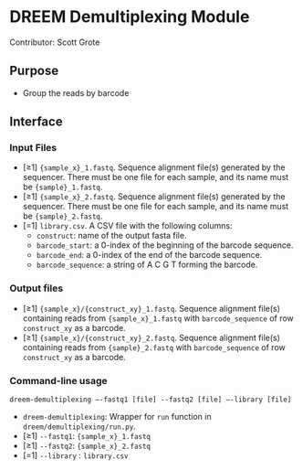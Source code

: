 # DREEM Demultiplexing Module
Contributor: Scott Grote

## Purpose
- Group the reads by barcode

## Interface

### Input Files
- [≥1] ```{sample_x}_1.fastq```. Sequence alignment file(s) generated by the sequencer. There must be one file for each sample, and its name must be ```{sample}_1.fastq```.  
- [≥1] ```{sample_x}_2.fastq```. Sequence alignment file(s) generated by the sequencer. There must be one file for each sample, and its name must be ```{sample}_2.fastq```.  
- [=1] ```library.csv```. A CSV file with the following columns: 
   - `construct`: name of the output fasta file.
   - `barcode_start`: a 0-index of the beginning of the barcode sequence.
   - `barcode_end`: a 0-index of the end of the barcode sequence.
   - `barcode_sequence`: a string of A C G T forming the barcode.

### Output files
- [≥1] `{sample_x}/{construct_xy}_1.fastq`. Sequence alignment file(s) containing reads from `{sample_x}_1.fastq` with `barcode_sequence` of row `construct_xy` as a barcode.
- [≥1] `{sample_x}/{construct_xy}_2.fastq`. Sequence alignment file(s) containing reads from `{sample}_2.fastq` with `barcode_sequence` of row `construct_xy` as a barcode.

### Command-line usage

```dreem-demultiplexing —-fastq1 [file] --fastq2 [file] —-library [file] ```

- ```dreem-demultiplexing```: Wrapper for ```run``` function in ```dreem/demultiplexing/run.py```. 
- [≥1] `--fastq1`: ```{sample_x}_1.fastq```
- [≥1] `--fastq2`: ```{sample_x}_2.fastq```
- [=1] `--library` : ```library.csv```

